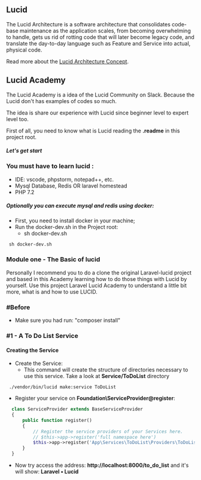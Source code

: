 ## Lucid

The Lucid Architecture is a software architecture that consolidates code-base maintenance as the application scales,
from becoming overwhelming to handle, gets us rid of rotting code that will later become legacy code, and translate
the day-to-day language such as Feature and Service into actual, physical code.

Read more about the [Lucid Architecture Concept](https://medium.com/vine-lab/the-lucid-architecture-concept-ad8e9ed0258f).



## Lucid Academy

The Lucid Academy is a idea of the Lucid Community on Slack. Because the Lucid don't has examples of codes so much.

The idea is share our experience with Lucid since beginner level to expert level too.

First of all, you need to know what is Lucid reading the **.readme** in this project root.


#### _Let's get start_

### You must have to learn lucid : 

- IDE: vscode, phpstorm, notepad++, etc.
- Mysql Database, Redis OR laravel homestead
- PHP 7.2

##### Optionally you can execute mysql and redis using docker:

- First, you need to install docker in your machine;
- Run the docker-dev.sh in the Project root:
    - sh docker-dev.sh
    
``` 
 sh docker-dev.sh
```


### Module one - The Basic of lucid

Personally I recommend you to do a clone the original Laravel-lucid project and based in this Academy learning how to do
those things with Lucid by yourself. Use this project Laravel Lucid Academy to understand a little bit more, 
what is and how to use LUCID.  

### #Before

- Make sure you had run: "composer install"  

### #1 - A To Do List Service
#### Creating the Service

 - Create the Service:
    - This command will create the structure of directories necessary to use this service. Take a look at **Service/ToDoList** directory 
 ````
  ./vendor/bin/lucid make:service ToDoList
 ````
 - Register your service on **Foundation\ServiceProvider@register**:
 ```php
   class ServiceProvider extends BaseServiceProvider
   {
       public function register()
       {
           // Register the service providers of your Services here.
           // $this->app->register('full namespace here')
           $this->app->register('App\Services\ToDoList\Providers\ToDoListServiceProvider');
       }
   }
  ```
   - Now try access the address: **http://localhost:8000/to_do_list** and it's will show: **Laravel • Lucid**
   

